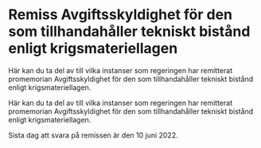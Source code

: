 # Remiss Avgiftsskyldighet för den som tillhandahåller tekniskt bistånd enligt krigsmateriellagen

Här kan du ta del av till vilka instanser som regeringen har remitterat promemorian Avgiftsskyldighet för den som tillhandahåller tekniskt bistånd enligt krigsmateriellagen.

Här kan du ta del av till vilka instanser som regeringen har remitterat promemorian Avgiftsskyldighet för den som tillhandahåller tekniskt bistånd enligt krigsmateriellagen.

Sista dag att svara på remissen är den 10 juni 2022.
